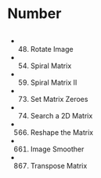 # Number

## 
- 48. Rotate Image
- 54. Spiral Matrix
- 59. Spiral Matrix II
- 73. Set Matrix Zeroes
- 74. Search a 2D Matrix
- 566. Reshape the Matrix
- 661. Image Smoother
- 867. Transpose Matrix
